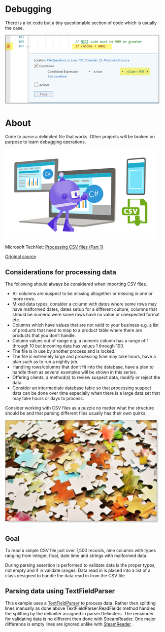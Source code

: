 ﻿# Debugging

There is a lot code but a tiny questionable section of code which is usually the case.

![image](../assets/Debugging/figure1.png)


# About

Code to parse a delimited file that works. Other projects will be broken on purpose to learn debugging operations.


![image](../assets/Debugging/cSharpBot_csv.png)

Microsoft TechNet: [Processing CSV files (Part 1)](http://example.com)

[Original source](https://github.com/karenpayneoregon/ImportingCsvFiles)

## Considerations for processing data

The following should always be considered when importing CSV files.
- All columns are suspect to be missing altogether or missing in one or more rows.
- Mixed data types, consider a column with dates where some rows may have malformed dates, dates setup for a different culture, columns that should be numeric were some rows have no value or unexpected format etc.
- Columns which have values that are not valid to your business e.g. a list of products that need to map to a product table where there are products that you don’t handle.
- Column values out of range e.g. a numeric column has a range of 1 through 10 but incoming data has values 1 through 100.
- The file is in use by another process and is locked.
- The file is extremely large and processing time may take hours, have a plan such as to run a nightly job.
- Handling rows/columns that don’t fit into the database, have a plan to handle them as several examples will be shown in this series.
- Offering clients, a method(s) to review suspect data, modify or reject the data.
- Consider an intermediate database table so that processing suspect data can be done over time especially when there is a large data set that may take hours or days to process.

Consider working with CSV files as a puzzle no matter what the structure should be and that parsing different files usually has their own quirks.

![image](../assets/Debugging/puzzle.png)

## Goal

To read a simple CSV file just over 7,500 records, nine columns with types ranging from integer, float, date time and strings with malformed data.

During parsing assertion is performed to validate data is the proper types, not empty and if in validate ranges. Data read in is placed into a list of a class designed to handle the data read in from the CSV file.

## Parsing data using TextFieldParser

This example uses a [TextFieldParser](https://docs.microsoft.com/en-us/dotnet/api/microsoft.visualbasic.fileio.textfieldparser?view=netframework-4.8) to process data. Rather then splitting lines manually as done above TextFieldParser.ReadFields method handles the splitting by the delimiter assigned in parser.Delimiters. The remainder for validating data is no different then done with StreamReader. One major difference is empty lines are ignored unlike with [SteamReader](https://docs.microsoft.com/en-us/dotnet/api/system.io.streamreader?view=netframework-4.8) .



